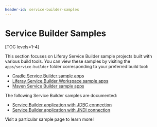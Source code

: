 ```yaml
---
header-id: service-builder-samples
---
```


# Service Builder Samples

[TOC levels=1-4]

This section focuses on Liferay Service Builder sample projects built with
various build tools. You can view these samples by visiting the
`apps/service-builder` folder corresponding to your preferred build tool:

- [Gradle Service Builder sample apps](https://github.com/liferay/liferay-blade-samples/tree/7.0/gradle/apps/service-builder)
- [Liferay Service Builder Workspace sample apps](https://github.com/liferay/liferay-blade-samples/tree/7.0/liferay-workspace/apps/service-builder)
- [Maven Service Builder sample apps](https://github.com/liferay/liferay-blade-samples/tree/7.0/maven/apps/service-builder)

The following Service Builder samples are documented:

- [Service Builder application with JDBC connection](service-builder-application-using-external-database-via-jdbc)
- [Service Builder application with JNDI connection](service-builder-application-using-external-database-via-jndi)

Visit a particular sample page to learn more!
